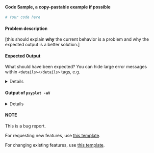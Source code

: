 #### Code Sample, a copy-pastable example if possible

```python
# Your code here

```
#### Problem description

[this should explain **why** the current behavior is a problem and why the expected output is a better solution.]

#### Expected Output
What should have been expected? You can hide large error messages within  ``<details></details>`` tags, e.g.

<details>
very long error message
</details>

#### Output of ``psyplot -aV``

<details>
# Paste the output of the command ``psyplot -aV`` (ran from the command line)

</details>

#### NOTE
This is a bug report.

For requesting new features, use [this template](https://github.com/Chilipp/psy-simple/issues/new?template=new_feature.md&title=NEW+FEATURE:).

For changing existing features, use [this template](https://github.com/Chilipp/psy-simple/issues/new?template=change_feature.md&title=CHANGE+FEATURE:).
